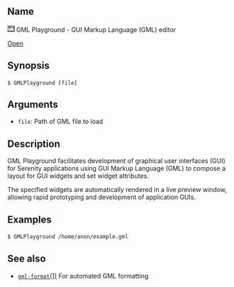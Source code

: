 ## Name

![Icon](../../../../../res/icons/16x16/app-gml-playground.png) GML Playground - GUI Markup Language (GML) editor

[Open](file:///bin/GMLPlayground)

## Synopsis

```**sh
$ GMLPlayground [file]
```

## Arguments

* `file`: Path of GML file to load

## Description

GML Playground facilitates development of graphical user interfaces (GUI)
for Serenity applications using GUI Markup Language (GML) to compose
a layout for GUI widgets and set widget attributes.

The specified widgets are automatically rendered in a live preview
window, allowing rapid prototyping and development of application GUIs.

## Examples

```sh
$ GMLPlayground /home/anon/example.gml
```

## See also

* [`gml-format`(1)](help://man/1/gml-format) For automated GML formatting

